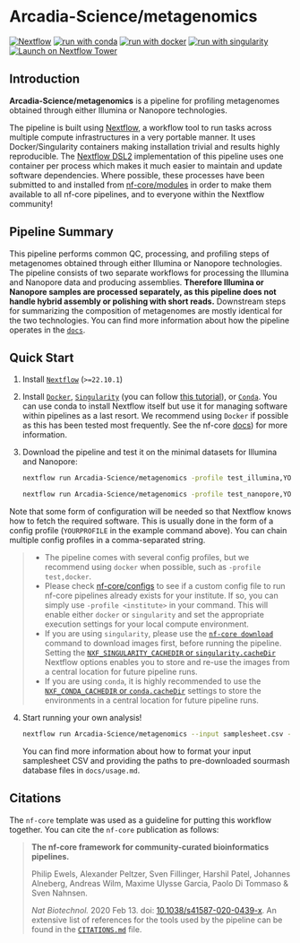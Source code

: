 # Arcadia-Science/metagenomics

[![Nextflow](https://img.shields.io/badge/nextflow%20DSL2-%E2%89%A522.10.1-23aa62.svg)](https://www.nextflow.io/)
[![run with conda](http://img.shields.io/badge/run%20with-conda-3EB049?labelColor=000000&logo=anaconda)](https://docs.conda.io/en/latest/)
[![run with docker](https://img.shields.io/badge/run%20with-docker-0db7ed?labelColor=000000&logo=docker)](https://www.docker.com/)
[![run with singularity](https://img.shields.io/badge/run%20with-singularity-1d355c.svg?labelColor=000000)](https://sylabs.io/docs/)
[![Launch on Nextflow Tower](https://img.shields.io/badge/Launch%20%F0%9F%9A%80-Nextflow%20Tower-%234256e7)](https://tower.nf/launch?pipeline=https://github.com/Arcadia-Science/metagenomics)

## Introduction

**Arcadia-Science/metagenomics** is a pipeline for profiling metagenomes obtained through either Illumina or Nanopore technologies.

The pipeline is built using [Nextflow](https://www.nextflow.io), a workflow tool to run tasks across multiple compute infrastructures in a very portable manner. It uses Docker/Singularity containers making installation trivial and results highly reproducible. The [Nextflow DSL2](https://www.nextflow.io/docs/latest/dsl2.html) implementation of this pipeline uses one container per process which makes it much easier to maintain and update software dependencies. Where possible, these processes have been submitted to and installed from [nf-core/modules](https://github.com/nf-core/modules) in order to make them available to all nf-core pipelines, and to everyone within the Nextflow community!

## Pipeline Summary

This pipeline performs common QC, processing, and profiling steps of metagenomes obtained through either Illumina or Nanopore technologies. The pipeline consists of two separate workflows for processing the Illumina and Nanopore data and producing assemblies. **Therefore Illumina or Nanopore samples are processed separately, as this pipeline does not handle hybrid assembly or polishing with short reads.** Downstream steps for summarizing the composition of metagenomes are mostly identical for the two technologies. You can find more information about how the pipeline operates in the [`docs`](docs/README.md).

## Quick Start

1. Install [`Nextflow`](https://www.nextflow.io/docs/latest/getstarted.html#installation) (`>=22.10.1`)

2. Install [`Docker`](https://docs.docker.com/engine/installation/), [`Singularity`](https://www.sylabs.io/guides/3.0/user-guide/) (you can follow [this tutorial](https://singularity-tutorial.github.io/01-installation/)), or [`Conda`](https://conda.io/miniconda.html). You can use conda to install Nextflow itself but use it for managing software within pipelines as a last resort. We recommend using `Docker` if possible as this has been tested most frequently. See the nf-core [docs](https://nf-co.re/usage/configuration#basic-configuration-profiles)) for more information.

3. Download the pipeline and test it on the minimal datasets for Illumina and Nanopore:

   ```bash
   nextflow run Arcadia-Science/metagenomics -profile test_illumina,YOURPROFILE --outdir <OUTDIR>
   ```

   ```bash
   nextflow run Arcadia-Science/metagenomics -profile test_nanopore,YOURPROFILE --outdir <OUTDIR>
   ```

Note that some form of configuration will be needed so that Nextflow knows how to fetch the required software. This is usually done in the form of a config profile (`YOURPROFILE` in the example command above). You can chain multiple config profiles in a comma-separated string.

> - The pipeline comes with several config profiles, but we recommend using `docker` when possible, such as `-profile test,docker`.
> - Please check [nf-core/configs](https://github.com/nf-core/configs#documentation) to see if a custom config file to run nf-core pipelines already exists for your institute. If so, you can simply use `-profile <institute>` in your command. This will enable either `docker` or `singularity` and set the appropriate execution settings for your local compute environment.
> - If you are using `singularity`, please use the [`nf-core download`](https://nf-co.re/tools/#downloading-pipelines-for-offline-use) command to download images first, before running the pipeline. Setting the [`NXF_SINGULARITY_CACHEDIR` or `singularity.cacheDir`](https://www.nextflow.io/docs/latest/singularity.html?#singularity-docker-hub) Nextflow options enables you to store and re-use the images from a central location for future pipeline runs.
> - If you are using `conda`, it is highly recommended to use the [`NXF_CONDA_CACHEDIR` or `conda.cacheDir`](https://www.nextflow.io/docs/latest/conda.html) settings to store the environments in a central location for future pipeline runs.

4. Start running your own analysis!

   ```bash
   nextflow run Arcadia-Science/metagenomics --input samplesheet.csv --outdir <OUTDIR> --platform <illumina|nanopore> --sourmash_dbs sourmash_dbs_paths.csv -profile <docker/singularity/conda/institute>
   ```

   You can find more information about how to format your input samplesheet CSV and providing the paths to pre-downloaded sourmash database files in `docs/usage.md`.

## Citations

The `nf-core` template was used as a guideline for putting this workflow together. You can cite the `nf-core` publication as follows:

> **The nf-core framework for community-curated bioinformatics pipelines.**
>
> Philip Ewels, Alexander Peltzer, Sven Fillinger, Harshil Patel, Johannes Alneberg, Andreas Wilm, Maxime Ulysse Garcia, Paolo Di Tommaso & Sven Nahnsen.
>
> _Nat Biotechnol._ 2020 Feb 13. doi: [10.1038/s41587-020-0439-x](https://dx.doi.org/10.1038/s41587-020-0439-x).
> An extensive list of references for the tools used by the pipeline can be found in the [`CITATIONS.md`](CITATIONS.md) file.
